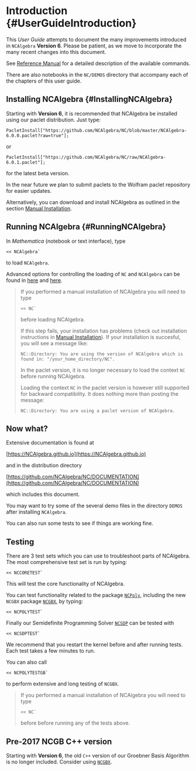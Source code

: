 # Introduction {#UserGuideIntroduction}

This *User Guide* attempts to document the many improvements
introduced in `NCAlgebra` **Version 6**. Please be patient, as we move
to incorporate the many recent changes into this document.

See [Reference Manual](#ReferenceIntroduction) for a detailed
description of the available commands.

There are also notebooks in the `NC/DEMOS` directory that accompany
each of the chapters of this user guide.

## Installing NCAlgebra {#InstallingNCAlgebra}

Starting with **Version 6**, it is recommended that NCAlgebra be
installed using our paclet distribution. Just type:

    PacletInstall["https://github.com/NCAlgebra/NC/blob/master/NCAlgebra-6.0.0.paclet?raw=true"];

or

    PacletInstall["https://github.com/NCAlgebra/NC/raw/NCAlgebra-6.0.1.paclet"];

for the latest beta version.

In the near future we plan to submit paclets to the Wolfram paclet
repository for easier updates.

Alternatively, you can download and install NCAlgebra as outlined in
the section [Manual Installation](#ManualInstallation).


## Running NCAlgebra {#RunningNCAlgebra}

In *Mathematica* (notebook or text interface), type 

    << NCAlgebra`

to load `NCAlgebra`.

Advanced options for controlling the loading of `NC` and `NCAlgebra` can be found in [here](#NCOptions) and [here](#PackageNCAlgebra).

> If you performed a manual installation of NCAlgebra you will need to type
> 
>     << NC`
>
> before loading NCAlgebra.
>
> If this step fails, your installation has problems (check out
> installation instructions in 
> [Manual Installation](#ManualInstallation)). If your installation is
> succesful, you will see a message like:
>
>     NC::Directory: You are using the version of NCAlgebra which is
>     found in: "/your_home_directory/NC".
>
> In the paclet version, it is no longer necessary to load the context
> `NC` before running NCAlgebra.
>
> Loading the context `NC` in the paclet version is however still
> supported for backward compatibility. It does nothing more than
> posting the message:
>
>     NC::Directory: You are using a paclet version of NCAlgebra.


## Now what?

Extensive documentation is found at

[https://NCAlgebra.github.io](https://NCAlgebra.github.io)

and in the distribution directory 

[https://github.com/NCAlgebra/NC/DOCUMENTATION](https://github.com/NCAlgebra/NC/DOCUMENTATION)

which includes this document.

You may want to try some of the several demo files in the directory
`DEMOS` after installing `NCAlgebra`.

You can also run some tests to see if things are working fine.

## Testing

There are 3 test sets which you can use to troubleshoot parts of
NCAlgebra. The most comprehensive test set is run by typing:

    << NCCORETEST`

This will test the core functionality of NCAlgebra.

You can test functionality related to the package
[`NCPoly`](#PackageNCPoly), including the new `NCGBX` package
[`NCGBX`](#PackageNCGBX), by typing:

    << NCPOLYTEST`

Finally our Semidefinite Programming Solver [`NCSDP`](#PackageNCSDP)
can be tested with 

    << NCSDPTEST`

We recommend that you restart the kernel before and after running
tests. Each test takes a few minutes to run.

You can also call

    << NCPOLYTESTGB`
	
to perform extensive and long testing of `NCGBX`.

> If you performed a manual installation of NCAlgebra you will need to type
>
>     << NC`
>
> before before running any of the tests above.


## Pre-2017 NCGB C++ version

Starting with **Version 6**, the old `C++` version of our Groebner Basis
Algorithm is no longer included. Consider using [`NCGBX`](#PackageNCGBX).

